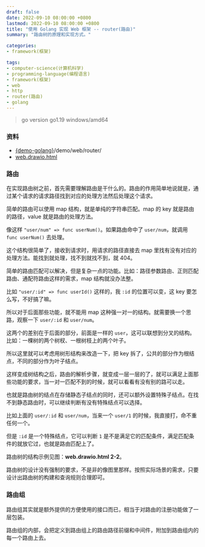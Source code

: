 ```yaml
---
draft: false
date: 2022-09-10 08:00:00 +0800
lastmod: 2022-09-10 08:00:00 +0800
title: "使用 Golang 实现 Web 框架 -- router(路由)"
summary: "路由树的原理和实现方式。"

categories:
- framework(框架)

tags:
- computer-science(计算机科学)
- programming-language(编程语言)
- framework(框架)
- web
- http
- router(路由)
- golang
---
```


> go version go1.19 windows/amd64

### 资料

- [{demo-golang}](https://github.com/KelipuTe/demo-golang)/demo/web/router/
- <a href="/drawio/computer-science/programming-language/framework/web/web.drawio.html">web.drawio.html</a>

### 路由

在实现路由树之前，首先需要理解路由是干什么的。路由的作用简单地说就是，通过某个请求的请求路径找到对应的处理方法然后处理这个请求。

简单的路由可以使用 map 结构，就是单纯的字符串匹配。map 的 key 就是路由的路径，value 就是路由的处理方法。

像这样 `"user/num" => func userNum()`。如果路由命中了 `user/num`，就调用 `func userNum()` 去处理。

这个结构很简单了，接收到请求时，用请求的路径直接去 map 里找有没有对应的处理方法。能找到就处理，找不到就找不到，就 404。

简单的路由匹配可以解决，但是复杂一点的功能。比如：路径参数路由、正则匹配路由、通配符路由这样的需求，map 结构就没办法整。

比如 `"user/:id" => func userId()` 这样的，我 `:id` 的位置可以变，这 key 要怎么写，不好搞了嘛。

所以对于后面那些功能，就不能用 map 这种强一对一的结构。就需要换一个思路，观察一下 `user/:id` 和 `user/num`。

这两个的差别在于后面的部分，前面是一样的 `user`，这可以联想到分叉的结构。比如：一棵树的两个树杈、一根树枝上的两个叶子。

所以这里就可以考虑用树形结构来改造一下，把 key 拆了，公共的部分作为根结点，不同的部分作为叶子结点。

这样变成树结构之后，路由的解析步骤，就变成一层一层的了，就可以满足上面那些功能的要求，当一对一匹配不到的时候，就可以看看有没有别的路可以走。

也就是路由树的结点在存储静态子结点的同时，还可以额外设置特殊子结点。在找不到静态路由时，可以继续判断有没有特殊结点可以选择。

比如上面的 `user/:id` 和 `user/num`，当来一个 `user/1` 的时候，我直接打，命不重任何一个。

但是 `:id` 是一个特殊结点，它可以判断 `1` 是不是满足它的匹配条件，满足匹配条件的就放它过，也就是路由匹配上了。

路由树的结构示例见图：**web.drawio.html 2-2**。

路由树的设计没有强制的要求，不是非的像图里那样。按照实际场景的需求，只要设计出路由树的构建和查询规则合理即可。

### 路由组

路由组其实就是额外提供的方便使用的接口而已，相当于对路由的注册功能做了一层包装。

路由组的内部，会把定义到路由组上的路由路径前缀和中间件，附加到路由组内的每一个路由上去。
